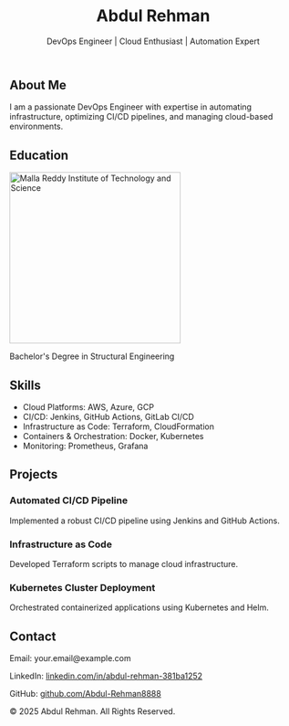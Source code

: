 <!DOCTYPE html>
<html lang="en">
<head>
    <meta charset="UTF-8">
    <meta name="viewport" content="width=device-width, initial-scale=1.0">
    <title>Abdul Rehman | DevOps Portfolio</title>
    <link rel="stylesheet" href="styles.css">
    <script src="https://kit.fontawesome.com/a076d05399.js" crossorigin="anonymous"></script>
</head>
<body>
    <header>
        <div class="container">
            <h1>Abdul Rehman</h1>
            <p>DevOps Engineer | Cloud Enthusiast | Automation Expert</p>
            <div class="social-icons">
                <a href="https://www.linkedin.com/in/abdul-rehman-381ba1252" target="_blank"><i class="fab fa-linkedin"></i></a>
                <a href="https://github.com/Abdul-Rehman8888" target="_blank"><i class="fab fa-github"></i></a>
                <a href="mailto:your.email@example.com"><i class="fas fa-envelope"></i></a>
            </div>
        </div>
    </header>
    <section id="about">
        <div class="container">
            <h2>About Me</h2>
            <p>I am a passionate DevOps Engineer with expertise in automating infrastructure, optimizing CI/CD pipelines, and managing cloud-based environments.</p>
        </div>
    </section>
    <section id="education">
        <div class="container">
            <h2>Education</h2>
            <div class="college">
                <img src="https://upload.wikimedia.org/wikipedia/commons/5/57/Malla_Reddy_Institute_of_Technology_and_Science_logo.jpg" alt="Malla Reddy Institute of Technology and Science" width="300">
                <p>Bachelor's Degree in Structural Engineering</p>
            </div>
        </div>
    </section>
    <section id="skills">
        <div class="container">
            <h2>Skills</h2>
            <ul>
                <li>Cloud Platforms: AWS, Azure, GCP</li>
                <li>CI/CD: Jenkins, GitHub Actions, GitLab CI/CD</li>
                <li>Infrastructure as Code: Terraform, CloudFormation</li>
                <li>Containers & Orchestration: Docker, Kubernetes</li>
                <li>Monitoring: Prometheus, Grafana</li>
            </ul>
        </div>
    </section>
    <section id="projects">
        <div class="container">
            <h2>Projects</h2>
            <div class="project-card">
                <h3>Automated CI/CD Pipeline</h3>
                <p>Implemented a robust CI/CD pipeline using Jenkins and GitHub Actions.</p>
            </div>
            <div class="project-card">
                <h3>Infrastructure as Code</h3>
                <p>Developed Terraform scripts to manage cloud infrastructure.</p>
            </div>
            <div class="project-card">
                <h3>Kubernetes Cluster Deployment</h3>
                <p>Orchestrated containerized applications using Kubernetes and Helm.</p>
            </div>
        </div>
    </section>
    <section id="contact">
        <div class="container">
            <h2>Contact</h2>
            <p>Email: your.email@example.com</p>
            <p>LinkedIn: <a href="https://www.linkedin.com/in/abdul-rehman-381ba1252" target="_blank">linkedin.com/in/abdul-rehman-381ba1252</a></p>
            <p>GitHub: <a href="https://github.com/Abdul-Rehman8888" target="_blank">github.com/Abdul-Rehman8888</a></p>
        </div>
    </section>
    <footer>
        <p>&copy; 2025 Abdul Rehman. All Rights Reserved.</p>
    </footer>
</body>
</html>
